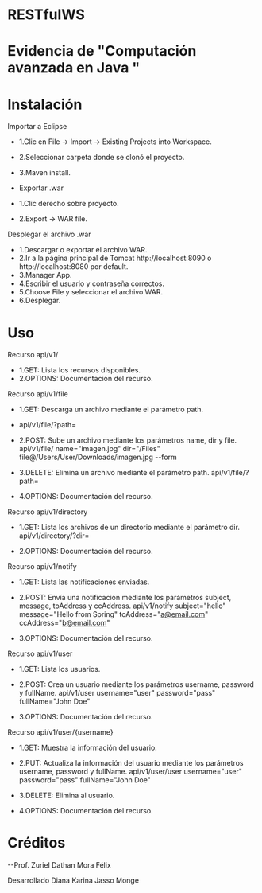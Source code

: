 # RESTfulWS

# Evidencia de "Computación avanzada en Java " 



# Instalación

Importar a Eclipse
- 1.Clic en File -> Import -> Existing Projects into Workspace.
- 2.Seleccionar carpeta donde se clonó el proyecto.
- 3.Maven install.

- Exportar .war
- 1.Clic derecho sobre proyecto.
- 2.Export -> WAR file.

Desplegar el archivo .war
- 1.Descargar o exportar el archivo WAR.
- 2.Ir a la página principal de Tomcat http://localhost:8090 o http://localhost:8080 por default.
- 3.Manager App.
- 4.Escribir el usuario y contraseña correctos.
- 5.Choose File y seleccionar el archivo WAR.
- 6.Desplegar.

# Uso


Recurso api/v1/
- 1.GET: Lista los recursos disponibles.
- 2.OPTIONS: Documentación del recurso.

Recurso api/v1/file
- 1.GET: Descarga un archivo mediante el parámetro path.
- api/v1/file/?path=

- 2.POST: Sube un archivo mediante los parámetros name, dir y file.
   api/v1/file/ name="imagen.jpg" dir="/Files" file@/Users/User/Downloads/imagen.jpg --form

- 3.DELETE: Elimina un archivo mediante el parámetro path.
   api/v1/file/?path=

- 4.OPTIONS: Documentación del recurso.

Recurso api/v1/directory

- 1.GET: Lista los archivos de un directorio mediante el parámetro dir.
   api/v1/directory/?dir=

- 2.OPTIONS: Documentación del recurso.

Recurso api/v1/notify

- 1.GET: Lista las notificaciones enviadas.
- 2.POST: Envía una notificación mediante los parámetros subject, message, toAddress y ccAddress.
  api/v1/notify subject="hello" message="Hello from Spring" toAddress="a@email.com" ccAddress="b@email.com"

- 3.OPTIONS: Documentación del recurso.

Recurso api/v1/user

- 1.GET: Lista los usuarios.
- 2.POST: Crea un usuario mediante los parámetros username, password y fullName.
  api/v1/user username="user" password="pass" fullName="John Doe"

- 3.OPTIONS: Documentación del recurso.

Recurso api/v1/user/{username}

- 1.GET: Muestra la información del usuario.
- 2.PUT: Actualiza la información del usuario mediante los parámetros username, password y fullName.
  api/v1/user/user username="user" password="pass" fullName="John Doe"

- 3.DELETE: Elimina al usuario.
- 4.OPTIONS: Documentación del recurso.

# Créditos

--Prof. Zuriel Dathan Mora Félix


Desarrollado Diana Karina Jasso Monge






